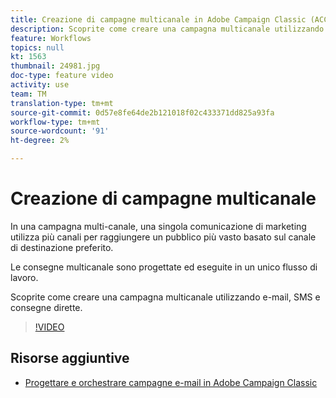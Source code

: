 ```yaml
---
title: Creazione di campagne multicanale in Adobe Campaign Classic (ACC)
description: Scoprite come creare una campagna multicanale utilizzando e-mail, SMS e consegne dirette.
feature: Workflows
topics: null
kt: 1563
thumbnail: 24981.jpg
doc-type: feature video
activity: use
team: TM
translation-type: tm+mt
source-git-commit: 0d57e8fe64de2b121018f02c433371dd825a93fa
workflow-type: tm+mt
source-wordcount: '91'
ht-degree: 2%

---
```



# Creazione di campagne multicanale

In una campagna multi-canale, una singola comunicazione di marketing utilizza più canali per raggiungere un pubblico più vasto basato sul canale di destinazione preferito.

Le consegne multicanale sono progettate ed eseguite in un unico flusso di lavoro.

Scoprite come creare una campagna multicanale utilizzando e-mail, SMS e consegne dirette.

>[!VIDEO](https://video.tv.adobe.com/v/24981?quality=12)

## Risorse aggiuntive

* [Progettare e orchestrare campagne e-mail in Adobe Campaign Classic](https://helpx.adobe.com/campaign/classic/how-to/design-orchestrate-email-campaigns-in-campaign-classic.html)

